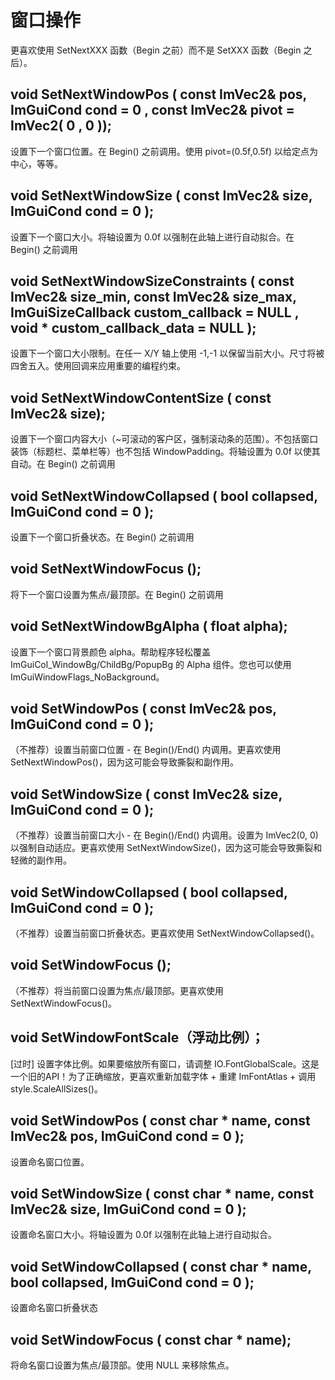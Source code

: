 # 窗口操作

更喜欢使用 SetNextXXX 函数（Begin 之前）而不是 SetXXX 函数（Begin 之后）。

## void SetNextWindowPos ( const ImVec2& pos, ImGuiCond cond = 0 , const ImVec2& pivot = ImVec2( 0 , 0 )); 

设置下一个窗口位置。在 Begin() 之前调用。使用 pivot=(0.5f,0.5f) 以给定点为中心，等等。

## void SetNextWindowSize ( const ImVec2& size, ImGuiCond cond = 0 );        

设置下一个窗口大小。将轴设置为 0.0f 以强制在此轴上进行自动拟合。在 Begin() 之前调用

## void SetNextWindowSizeConstraints ( const ImVec2& size_min, const ImVec2& size_max, ImGuiSizeCallback custom_callback = NULL , void * custom_callback_data = NULL ); 

设置下一个窗口大小限制。在任一 X/Y 轴上使用 -1,-1 以保留当前大小。尺寸将被四舍五入。使用回调来应用重要的编程约束。

## void SetNextWindowContentSize ( const ImVec2& size); 

设置下一个窗口内容大小（~可滚动的客户区，强制滚动条的范围）。不包括窗口装饰（标题栏、菜单栏等）也不包括 WindowPadding。将轴设置为 0.0f 以使其自动。在 Begin() 之前调用

## void SetNextWindowCollapsed ( bool collapsed, ImGuiCond cond = 0 );       

设置下一个窗口折叠状态。在 Begin() 之前调用

## void SetNextWindowFocus ();     

将下一个窗口设置为焦点/最顶部。在 Begin() 之前调用

## void SetNextWindowBgAlpha ( float alpha);  

设置下一个窗口背景颜色 alpha。帮助程序轻松覆盖 ImGuiCol_WindowBg/ChildBg/PopupBg 的 Alpha 组件。您也可以使用 ImGuiWindowFlags_NoBackground。

## void SetWindowPos ( const ImVec2& pos, ImGuiCond cond = 0 );    

（不推荐）设置当前窗口位置 - 在 Begin()/End() 内调用。更喜欢使用 SetNextWindowPos()，因为这可能会导致撕裂和副作用。

## void SetWindowSize ( const ImVec2& size, ImGuiCond cond = 0 );  

（不推荐）设置当前窗口大小 - 在 Begin()/End() 内调用。设置为 ImVec2(0, 0) 以强制自动适应。更喜欢使用 SetNextWindowSize()，因为这可能会导致撕裂和轻微的副作用。

## void SetWindowCollapsed ( bool collapsed, ImGuiCond cond = 0 ); 

（不推荐）设置当前窗口折叠状态。更喜欢使用 SetNextWindowCollapsed()。

## void SetWindowFocus ();         

（不推荐）将当前窗口设置为焦点/最顶部。更喜欢使用 SetNextWindowFocus()。

## void SetWindowFontScale（浮动比例）；    

 [过时] 设置字体比例。如果要缩放所有窗口，请调整 IO.FontGlobalScale。这是一个旧的API！为了正确缩放，更喜欢重新加载字体 + 重建 ImFontAtlas + 调用 style.ScaleAllSizes()。

## void SetWindowPos ( const  char * name, const ImVec2& pos, ImGuiCond cond = 0 );      

设置命名窗口位置。

## void SetWindowSize ( const  char * name, const ImVec2& size, ImGuiCond cond = 0 );    

设置命名窗口大小。将轴设置为 0.0f 以强制在此轴上进行自动拟合。

## void SetWindowCollapsed ( const  char * name, bool collapsed, ImGuiCond cond = 0 );   

设置命名窗口折叠状态

## void SetWindowFocus ( const  char * name);   

将命名窗口设置为焦点/最顶部。使用 NULL 来移除焦点。
